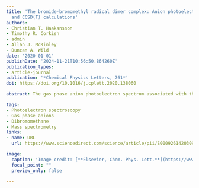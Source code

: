 ```yaml
---
title: 'The bromide-bromomethyl radical dimer complex: Anion photoelectron spectroscopy
  and CCSD(T) calculations'
authors:
- Christian T. Haakansson
- Timothy R. Corkish
- admin
- Allan J. McKinley
- Duncan A. Wild
date: '2020-01-01'
publishDate: '2024-11-21T10:56:50.864260Z'
publication_types:
- article-journal
publication: '*Chemical Physics Letters, 761*'
doi: https://doi.org/10.1016/j.cplett.2020.138060

abstract: The gas phase anion photoelectron spectrum associated with the bromide-bromomethyl radical is presented. The stabilisation energy and electron binding energy, a property corresponding to the electron affinity of the neutral complex, are determined. Ab initio MP2 optimisations (with additional CCSD(T) energies) found two forms of the complex, a hydrogen bonded complex and a halogen bonded complex. The halogen bonded complex was found to exhibit *C<sub>2v</sub>* symmetry and the hydrogen bonded complex exhibited *C<sub>s</sub>* symmetry. Comparison between the experimental data and the computational data allow conclusions to be drawn about the structure of the experimentally observed species.

tags:
- Photoelectron spectroscopy
- Gas phase anions
- Dibromomethane
- Mass spectrometry
links:
- name: URL
  url: https://www.sciencedirect.com/science/article/pii/S0009261420309738

image:
  caption: 'Image credit: [**Elsevier, Chem. Phys. Lett.**](https://www.sciencedirect.com/science/article/pii/S0009261420309738)'
  focal_point: ""
  preview_only: false

---
```

